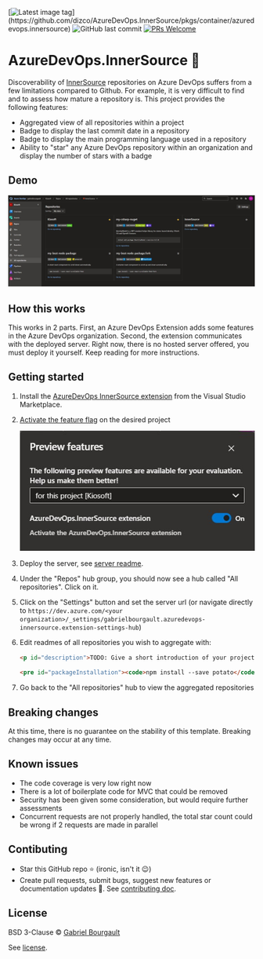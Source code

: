 [![Latest image tag](https://ghcr-badge.egpl.dev/dizco/azuredevops.innersource/latest_tag?trim=major&label=latest%20image&ignore=pr-*)](https://github.com/dizco/AzureDevOps.InnerSource/pkgs/container/azuredevops.innersource) ![GitHub last commit](https://img.shields.io/github/last-commit/dizco/AzureDevOps.InnerSource) [![PRs Welcome](https://img.shields.io/badge/PRs-welcome-brightgreen.svg?style=flat-square)](https://makeapullrequest.com)

# AzureDevOps.InnerSource :star2:

Discoverability of [InnerSource](https://innersourcecommons.org/) repositories on Azure DevOps suffers from a few limitations compared to Github. For example, it is very difficult to find and to assess how mature a repository is. This project provides the following features:
- Aggregated view of all repositories within a project
- Badge to display the last commit date in a repository
- Badge to display the main programming language used in a repository
- Ability to "star" any Azure DevOps repository within an organization and display the number of stars with a badge

## Demo
![Demo screenshot](./docs/demo.jpg)

## How this works
This works in 2 parts. First, an Azure DevOps Extension adds some features in the Azure DevOps organization. Second, the extension communicates with the deployed server. Right now, there is no hosted server offered, you must deploy it yourself. Keep reading for more instructions.

## Getting started
1. Install the [AzureDevOps InnerSource extension](https://marketplace.visualstudio.com/items?itemName=gabrielbourgault.azuredevops-innersource) from the Visual Studio Marketplace.
1. [Activate the feature flag](https://learn.microsoft.com/en-us/azure/devops/project/navigation/preview-features?view=azure-devops#enable-features-at-the-organization-level) on the desired project

   ![feature flag](./docs/feature-flag.jpg)

1. Deploy the server, see [server readme](./server/README.md).
1. Under the "Repos" hub group, you should now see a hub called "All repositories". Click on it.
1. Click on the "Settings" button and set the server url (or navigate directly to `https://dev.azure.com/<your organization>/_settings/gabrielbourgault.azuredevops-innersource.extension-settings-hub`)
1. Edit readmes of all repositories you wish to aggregate with:
   ```html
   <p id="description">TODO: Give a short introduction of your project. Let this section explain the objectives or the motivation behind this project.</p>
   ```
   ```html
   <pre id="packageInstallation"><code>npm install --save potato</code></pre>
   ```
1. Go back to the "All repositories" hub to view the aggregated repositories


## Breaking changes
At this time, there is no guarantee on the stability of this template. Breaking changes may occur at any time.

## Known issues
- The code coverage is very low right now
- There is a lot of boilerplate code for MVC that could be removed
- Security has been given some consideration, but would require further assessments
- Concurrent requests are not properly handled, the total star count could be wrong if 2 requests are made in parallel

## Contibuting
- Star this GitHub repo :star: (ironic, isn't it :wink:)
- Create pull requests, submit bugs, suggest new features or documentation updates :wrench:. See [contributing doc](CONTRIBUTING.md).

## License

BSD 3-Clause © [Gabriel Bourgault](https://github.com/dizco)

See [license](LICENSE).